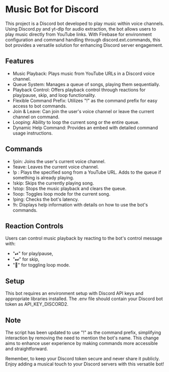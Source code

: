 # Music Bot for Discord

This project is a Discord bot developed to play music within voice channels. Using Discord.py and yt-dlp for audio extraction, the bot allows users to play music directly from YouTube links. With Firebase for environment configuration and command handling through discord.ext.commands, this bot provides a versatile solution for enhancing Discord server engagement.

## Features

* Music Playback: Plays music from YouTube URLs in a Discord voice channel.
* Queue System: Manages a queue of songs, playing them sequentially.
* Playback Control: Offers playback control through reactions for play/pause, skip, and loop functionality.
* Flexible Command Prefix: Utilizes "!" as the command prefix for easy access to bot commands.
* Join & Leave: Can join the user's voice channel or leave the current channel on command.
* Looping: Ability to loop the current song or the entire queue.
* Dynamic Help Command: Provides an embed with detailed command usage instructions.

## Commands

* !join: Joins the user's current voice channel.
* !leave: Leaves the current voice channel.
* !p <URL>: Plays the specified song from a YouTube URL. Adds to the queue if something is already playing.
* !skip: Skips the currently playing song.
* !stop: Stops the music playback and clears the queue.
* !loop: Toggles loop mode for the current song.
* !ping: Checks the bot's latency.
* !h: Displays help information with details on how to use the bot's commands.

## Reaction Controls

Users can control music playback by reacting to the bot's control message with:

* "⏯" for play/pause,
* "⏭" for skip,
* "🔁" for toggling loop mode.

## Setup
This bot requires an environment setup with Discord API keys and appropriate libraries installed. The .env file should contain your Discord bot token as API_KEY_DISCORD2.

## Note
The script has been updated to use "!" as the command prefix, simplifying interaction by removing the need to mention the bot's name. This change aims to enhance user experience by making commands more accessible and straightforward.

Remember, to keep your Discord token secure and never share it publicly. Enjoy adding a musical touch to your Discord servers with this versatile bot!
